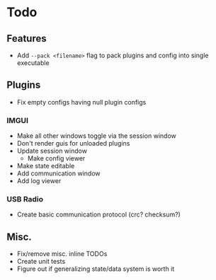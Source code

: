 # Todo
## Features
- Add `--pack <filename>` flag to pack plugins and config into single executable
## Plugins
- Fix empty configs having null plugin configs
### IMGUI
- Make all other windows toggle via the session window
- Don't render guis for unloaded plugins
- Update session window
  - Make config viewer
- Make state editable
- Add communication window
- Add log viewer
### USB Radio
- Create basic communication protocol (crc? checksum?)
## Misc.
- Fix/remove misc. inline TODOs
- Create unit tests
- Figure out if generalizing state/data system is worth it
